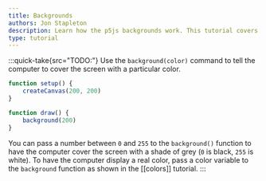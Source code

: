```yaml
---
title: Backgrounds
authors: Jon Stapleton
description: Learn how the p5js backgrounds work. This tutorial covers the `background(color)` method, using the various color options in p5js, and the relationship between the background and the `draw()` function.
type: tutorial
---
```

:::quick-take{src="TODO:"}
Use the `background(color)` command to tell the computer to cover the screen with a particular color.

```javascript
function setup() {
	createCanvas(200, 200)
}

function draw() {
	background(200)
}
```

You can pass a number between `0` and `255` to the `background()` function to have the computer cover the screen with a shade of grey (`0` is black, `255` is white). To have the computer display a real color, pass a color variable to the `background` function as shown in the [[colors]] tutorial.
:::